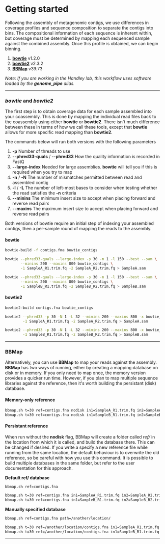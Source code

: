 # Getting started

Following the assembly of metagenomic contigs, we use differences in coverage profiles and sequence composition to separate the contigs into bins. The compositional information of each sequence is inherent within, but coverage must be determined by mapping each sequenced sample against the combined assembly. Once this profile is obtained, we can begin binning.

1. [**bowtie**](http://bowtie-bio.sourceforge.net/index.shtml) v1.2.0
1. [**bowtie2**](http://bowtie-bio.sourceforge.net/bowtie2/index.shtml) v2.3.2
1. [**BBMap**](https://jgi.doe.gov/data-and-tools/bbtools/bb-tools-user-guide/bbmap-guide/) v39.73

*Note: If you are working in the Handley lab, this workflow uses software loaded by the **genome_pipe** alias.*

----

### *bowtie* and *bowtie2*

The first step is to obtain coverage data for each sample assembled into your coassembly. This is done by mapping the individual read files back to the coassembly using either **bowtie** or **bowtie2**. There isn't much difference between these in terms of how we call these tools, except that **bowtie** allows for more specific read mapping than **bowtie2**.

The commands below will run both versions with the following parameters

1. **-p** Number of threads to use
1. **--phred33-quals** / **--phred33** How the quality information is recorded in FastQ
1. **--large-index** Needed for large assemblies. **bowtie** will tell you if this is required when you try to map
1. **-n** / **-N** The number of mismatches permitted between read and assembled contig
1. **-l** / **-L** The number of left-most bases to consider when testing whether the read satisfies the **-n** criteria
1. **--minins** The minimum insert size to accept when placing forward and reverse read pairs
1. **--maxins** The maximum insert size to accept when placing forward and reverse read pairs

Both versions of bowtie require an initial step of indexing your assembled contigs, then a per-sample round of mapping the reads to the assembly.

#### bowtie

```bash
bowtie-build -f contigs.fna bowtie_contigs

bowtie --phred33-quals --large-index -p 30 -n 1 -l 150 --best --sam \
       --minins 200 --maxins 800 bowtie_contigs \
       -1 SampleA_R1.trim.fq -2 SampleA_R2.trim.fq > SampleA.sam

bowtie --phred33-quals --large-index -p 30 -n 1 -l 150 --best --sam \
       --minins 200 --maxins 800 bowtie_contigs \
       -1 SampleB_R1.trim.fq -2 SampleB_R2.trim.fq > SampleB.sam
```

#### bowtie2

```bash
bowtie2-build contigs.fna bowtie_contigs

bowtie2 --phred33 -p 30 -N 1 -L 32 --minins 200 --maxins 800 -x bowtie_contigs \
        -1 SampleA_R1.trim.fq -2 SampleA_R2.trim.fq > SampleA.sam

bowtie2 --phred33 -p 30 -N 1 -L 32 --minins 200 --maxins 800 -x bowtie_contigs \
        -1 SampleB_R1.trim.fq -2 SampleB_R2.trim.fq > SampleB.sam
```

----

### BBMap

Alternatively, you can use **BBMap** to map your reads against the assembly. **BBMap** has two ways of running, either by creating a mapping database on disk or in memory. If you only need to map once, the memory version provides a quicker run time. However, if you plan to map multiple sequence libraries against the reference, then it's worth building the persistant (disk) database.

#### Memory-only reference

```bash
bbmap.sh t=30 ref=contigs.fna nodisk in1=SampleA_R1.trim.fq in2=SampleA_R2.trim.fq out=SampleA.sam
bbmap.sh t=30 ref=contigs.fna nodisk in1=SampleB_R1.trim.fq in2=SampleB_R2.trim.fq out=SampleB.sam
```

#### Persistant reference

When run without the **nodisk** flag, BBMap will create a folder called *ref/* in the location from which it is called, and build the database there. This can be changed if desired. If you write a specify a new reference file while running from the same location, the default behaviour is to overwrite the old reference, so be careful with how you use this command. It is possible to build multiple databases in the same folder, but refer to the user documentation for this approach.

**Default ref/ database**

```bash
bbmap.sh ref=contigs.fna

bbmap.sh t=30 ref=contigs.fna in1=SampleA_R1.trim.fq in2=SampleA_R2.trim.fq out=SampleA.sam
bbmap.sh t=30 ref=contigs.fna in1=SampleB_R1.trim.fq in2=SampleB_R2.trim.fq out=SampleB.sam
```

**Manually specified database**

```bash
bbmap.sh ref=contigs.fna path=/another/location/

bbmap.sh t=30 ref=/another/location/contigs.fna in1=SampleA_R1.trim.fq in2=SampleA_R2.trim.fq out=SampleA.sam
bbmap.sh t=30 ref=/another/location/contigs.fna in1=SampleB_R1.trim.fq in2=SampleB_R2.trim.fq out=SampleB.sam
```

----
